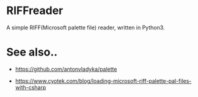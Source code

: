 # RIFFreader
A simple RIFF(Microsoft palette file) reader, written in Python3.

# See also..
* https://github.com/antonvladyka/palette

* https://www.cyotek.com/blog/loading-microsoft-riff-palette-pal-files-with-csharp